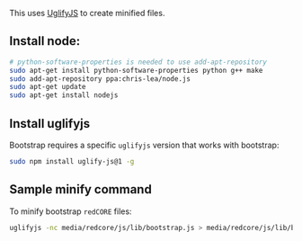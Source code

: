 This uses [UglifyJS](https://github.com/mishoo/UglifyJS) to create minified files.  

## Install node:

```bash
# python-software-properties is needed to use add-apt-repository
sudo apt-get install python-software-properties python g++ make
sudo add-apt-repository ppa:chris-lea/node.js
sudo apt-get update
sudo apt-get install nodejs
```

## Install uglifyjs

Bootstrap requires a specific `uglifyjs` version that works with bootstrap:

```bash
sudo npm install uglify-js@1 -g
```

## Sample minify command

To minify bootstrap `redCORE` files:

```bash
uglifyjs -nc media/redcore/js/lib/bootstrap.js > media/redcore/js/lib/bootstrap.min.js
```